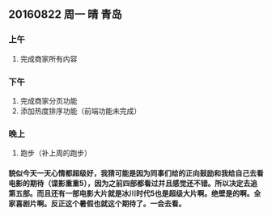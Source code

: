 ## 20160822 周一 晴 青岛

### 上午

1. 完成商家所有内容


### 下午

1. 完成商家分页功能
2. 添加热度排序功能（前端功能未完成）

### 晚上

1. 跑步（补上周的跑步）


#### 貌似今天一天心情都超级好，我猜可能是因为同事们给的正向鼓励和我给自己去看电影的期待（谍影重重5），因为之前四部都看过并且感觉还不错。所以决定去追第五部。而且还有一部电影大片就是冰川时代5也是超级大片啊。绝壁是的啊。全家喜剧片啊。反正这个暑假也就这个期待了。一会去看。 

